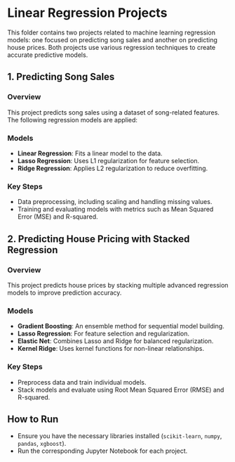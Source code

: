 # Linear Regression Projects

This folder contains two projects related to machine learning regression models: one focused on predicting song sales and another on predicting house prices. Both projects use various regression techniques to create accurate predictive models.

## 1. Predicting Song Sales

### Overview
This project predicts song sales using a dataset of song-related features. The following regression models are applied:

### Models
- **Linear Regression**: Fits a linear model to the data.
- **Lasso Regression**: Uses L1 regularization for feature selection.
- **Ridge Regression**: Applies L2 regularization to reduce overfitting.

### Key Steps
- Data preprocessing, including scaling and handling missing values.
- Training and evaluating models with metrics such as Mean Squared Error (MSE) and R-squared.

## 2. Predicting House Pricing with Stacked Regression

### Overview
This project predicts house prices by stacking multiple advanced regression models to improve prediction accuracy.

### Models
- **Gradient Boosting**: An ensemble method for sequential model building.
- **Lasso Regression**: For feature selection and regularization.
- **Elastic Net**: Combines Lasso and Ridge for balanced regularization.
- **Kernel Ridge**: Uses kernel functions for non-linear relationships.

### Key Steps
- Preprocess data and train individual models.
- Stack models and evaluate using Root Mean Squared Error (RMSE) and R-squared.

## How to Run
- Ensure you have the necessary libraries installed (`scikit-learn`, `numpy`, `pandas`, `xgboost`).
- Run the corresponding Jupyter Notebook for each project.
